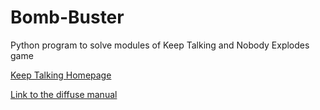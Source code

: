 # Bomb-Buster
Python program to solve modules of Keep Talking and Nobody Explodes game

[Keep Talking Homepage](https://keeptalkinggame.com/)

[Link to the diffuse manual](http://www.bombmanual.com/)
